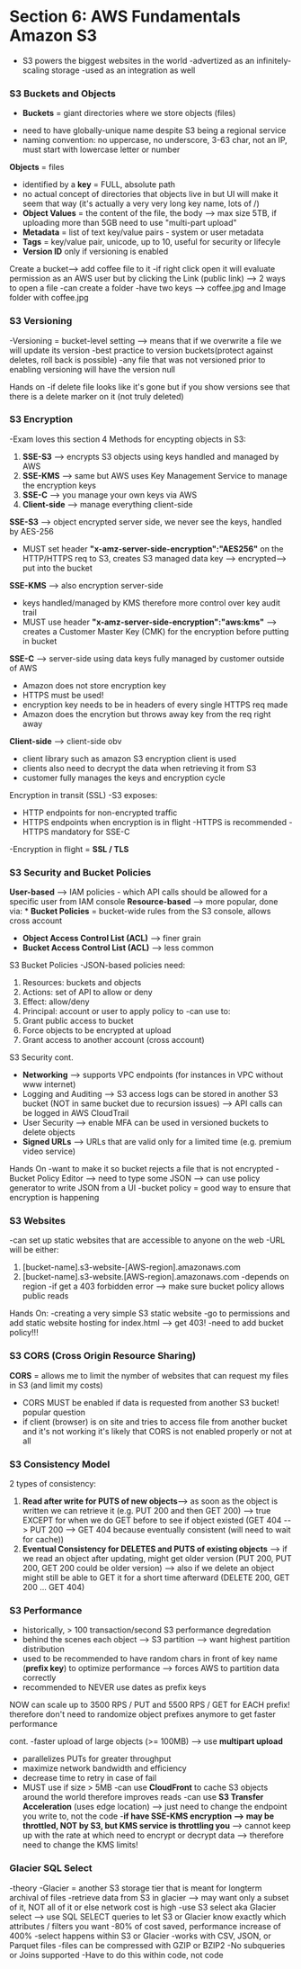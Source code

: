 # Section 6: AWS Fundamentals Amazon S3
- S3 powers the biggest websites in the world
-advertized as an infinitely-scaling storage
-used as an integration as well

### S3 Buckets and Objects 
- **Buckets** = giant directories where we store objects (files)
* need to have globally-unique name despite S3 being a regional service 
* naming convention: no uppercase, no underscore, 3-63 char, not an IP, must start with lowercase letter or number 

**Objects** = files 
* identified by a **key** = FULL, absolute path
* no actual concept of directories that objects live in but UI will make it seem that way (it's actually a very very long key name, lots of /)
* **Object Values** = the content of the file, the body --> max size 5TB, if uploading more than 5GB need to use "multi-part upload" 
* **Metadata** = list of text key/value pairs - system or user metadata
* **Tags** = key/value pair, unicode, up to 10, useful for security or lifecyle
* **Version ID** only if versioning is enabled

Create a bucket--> add coffee file to it
-if right click open it will evaluate permission as an AWS user but by clicking the Link (public link) --> 2 ways to open a file
-can create a folder
-have two keys --> coffee.jpg and Image folder with coffee.jpg

### S3 Versioning 
-Versioning = bucket-level setting --> means that if we overwrite a file we will update its version 
-best practice to version buckets(protect against deletes, roll back is possible)
-any file that was not versioned prior to enabling versioning will have the version null

Hands on
-if delete file looks like it's gone but if you show versions see that there is a delete marker on it (not truly deleted)

### S3 Encryption 
-Exam loves this section 
4 Methods for encypting objects in S3: 
1. **SSE-S3** --> encrypts S3 objects using keys handled and managed by AWS
1. **SSE-KMS** --> same but AWS uses Key Management Service to manage the encryption keys 
1. **SSE-C** --> you manage your own keys via AWS
1. **Client-side** --> manage everything client-side

**SSE-S3** --> object encrypted server side, we never see the keys, handled by AES-256
* MUST set header **"x-amz-server-side-encryption":"AES256"** on the HTTP/HTTPS req to S3, creates S3 managed data key --> encrypted--> put into the bucket

**SSE-KMS** --> also encryption server-side 
* keys handled/managed by KMS therefore more control over key audit trail
* MUST use header **"x-amz-server-side-encryption":"aws:kms"** --> creates a Customer Master Key (CMK) for the encryption before putting in bucket

**SSE-C** --> server-side using data keys fully managed by customer outside of AWS
* Amazon does not store encryption key 
* HTTPS must be used!
* encryption key needs to be in headers of every single HTTPS req made
* Amazon does the encrytion but throws away key from the req right away 

**Client-side** --> client-side obv 
* client library such as amazon S3 encryption client is used 
* clients also need to decrypt the data when retrieving it from S3 
* customer fully manages the keys and encryption cycle 

Encryption in transit (SSL)
-S3 exposes: 
* HTTP endpoints for non-encrypted traffic
* HTTPS endpoints when encryption is in flight 
-HTTPS is recommended
-HTTPS mandatory for SSE-C

-Encryption in flight = **SSL / TLS**

### S3 Security and Bucket Policies
**User-based** --> IAM policies - which API calls should be allowed for a specific user from IAM console
**Resource-based** --> more popular, done via: * **Bucket Policies** = bucket-wide rules from the S3 console, allows cross account 
* **Object Access Control List (ACL)** --> finer grain 
* **Bucket Access Control List (ACL)** --> less common

S3 Bucket Policies 
-JSON-based policies need:
1. Resources: buckets and objects 
1. Actions: set of API to allow or deny 
1. Effect: allow/deny
1. Principal: account or user to apply policy to
-can use to: 
1. Grant public access to bucket 
1. Force objects to be encrypted at upload
1. Grant access to another account (cross account)

S3 Security cont. 
* **Networking** --> supports VPC endpoints (for instances in VPC without www internet)
* Logging and Auditing --> S3 access logs can be stored in another S3 bucket (NOT in same bucket due to recursion issues) --> API calls can be logged in AWS CloudTrail
* User Security --> enable MFA can be used in versioned buckets to delete objects 
* **Signed URLs** --> URLs that are valid only for a limited time (e.g. premium video service)

Hands On
-want to make it so bucket rejects a file that is not encrypted 
-Bucket Policy Editor --> need to type some JSON --> can use policy generator to write JSON from a UI 
-bucket policy = good way to ensure that encryption is happening 

### S3 Websites
-can set up static websites that are accessible to anyone on the web 
-URL will be either: 
1. [bucket-name].s3-website-[AWS-region].amazonaws.com
1. [bucket-name].s3-website.[AWS-region].amazonaws.com
-depends on region 
-if get a 403 forbidden error --> make sure bucket policy allows public reads 

Hands On: 
-creating a very simple S3 static website 
-go to permissions and add static website hosting for index.html --> get 403!
-need to add bucket policy!!!

### S3 CORS (Cross Origin Resource Sharing)
**CORS** = allows me to limit the nymber of websites that can request my files in S3 (and limit my costs)
- CORS MUST be enabled if data is requested from another S3 bucket! popular question
- if client (browser) is on site and tries to access file from another bucket and it's not working it's likely that CORS is not enabled properly or not at all

### S3 Consistency Model 
2 types of consistency: 
1. **Read after write for PUTS of new objects**--> as soon as the object is written we can retrieve it (e.g. PUT 200 and then GET 200) --> true EXCEPT for when we do GET before to see if object existed (GET 404 --> PUT 200 --> GET 404 because eventually consistent (will need to wait for cache))
1. **Eventual Consistency for DELETES and PUTS of existing objects** --> if we read an object after updating, might get older version (PUT 200, PUT 200, GET 200 could be older version) --> also if we delete an object might still be able to GET it for a short time afterward (DELETE 200, GET 200 ... GET 404)

### S3 Performance 
- historically, > 100 transaction/second S3 performance degredation 
- behind the scenes each object --> S3 partition --> want highest partition distribution
- used to be recommended to have random chars in front of key name (**prefix key**) to optimize performance --> forces AWS to partition data correctly 
- recommended to NEVER use dates as prefix keys 

NOW can scale up to 3500 RPS / PUT and 5500 RPS / GET for EACH prefix! therefore don't need to randomize object prefixes anymore to get faster performance 

cont. 
-faster upload of large objects (>= 100MB) --> use **multipart upload**
* parallelizes PUTs for greater throughput 
* maximize network bandwidth and efficiency 
* decrease time to retry in case of fail
* MUST use if size > 5MB
-can use **CloudFront** to cache S3 objects around the world therefore improves reads
-can use **S3 Transfer Acceleration** (uses edge location) --> just need to change the endpoint you write to, not the code
-**if have SSE-KMS encryption --> may be throttled, NOT by S3, but KMS service is throttling you** --> cannot keep up with the rate at which need to encrypt or decrypt data --> therefore need to change the KMS limits!

### Glacier SQL Select 
-theory 
-Glacier = another S3 storage tier that is meant for longterm archival of files 
-retrieve data from S3 in glacier --> may want only a subset of it, NOT all of it or else network cost is high 
-use S3 select aka Glacier select --> use SQL SELECT queries to let S3 or Glacier know exactly which attributes / filters you want
-80% of cost saved, performance increase of 400%
-select happens within S3 or Glacier
-works with CSV, JSON, or Parquet files 
-files can be compressed with GZIP or BZIP2
-No subqueries or Joins supported
-Have to do this within code, not code
